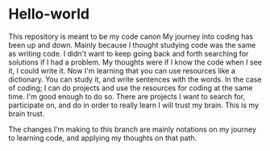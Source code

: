# Hello-world
This repository is meant to be my code canon
My journey into coding has been up and down. Mainly because I thought studying code was the same as writing code. I didn't want to keep going back and forth searching for solutions if I had a problem. My thoughts were if I know the code when I see it, I could write it. Now I'm learning that you can use resources like a dictionary. You can study it, and write sentences with the words. In the case of coding; I can do projects and use the resources for coding at the same time. I'm good enough to do so. There are projects I want to search for, participate on, and do in order to really learn I will trust my brain. This is my brain trust.

The changes I'm making to this branch are mainly notations on my journey to learning code, and applying my thoughts on that path.
